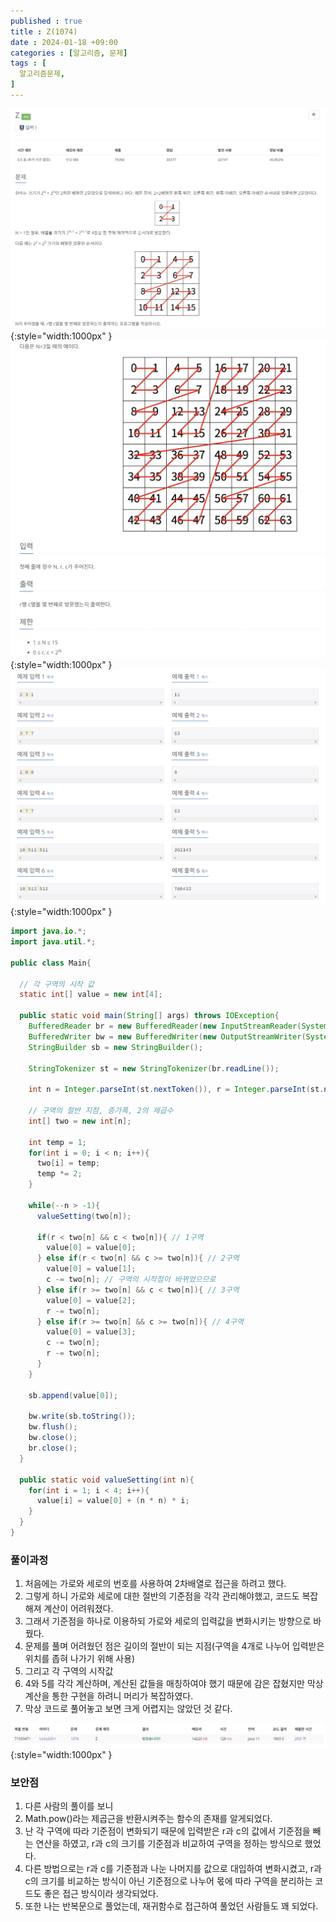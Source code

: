 ```yaml
---
published : true
title : Z(1074)
date : 2024-01-18 +09:00
categories : [알고리즘, 문제]
tags : [
  알고리즘문제,
]
---
```

<!-- ![](/assets/img/Spring/aaaa.png){:style="border:1px solid #eaeaea; border-radius: 7px; padding: 0px;" } -->
<!-- ![](/assets/img/alg/4-1.png){:style="width:1000px" } -->

![](/assets/img/alg/5-32.png){:style="width:1000px" }
![](/assets/img/alg/5-33.png){:style="width:1000px" }
![](/assets/img/alg/5-34.png){:style="width:1000px" }

```java
import java.io.*;
import java.util.*;

public class Main{
    
  // 각 구역의 시작 값
  static int[] value = new int[4];
  
  public static void main(String[] args) throws IOException{
    BufferedReader br = new BufferedReader(new InputStreamReader(System.in));
    BufferedWriter bw = new BufferedWriter(new OutputStreamWriter(System.out));
    StringBuilder sb = new StringBuilder();
    
    StringTokenizer st = new StringTokenizer(br.readLine());
    
    int n = Integer.parseInt(st.nextToken()), r = Integer.parseInt(st.nextToken()), c = Integer.parseInt(st.nextToken());
    
    // 구역의 절반 지점, 증가폭, 2의 제곱수
    int[] two = new int[n];
    
    int temp = 1;
    for(int i = 0; i < n; i++){
      two[i] = temp;
      temp *= 2;
    }
    
    while(--n > -1){
      valueSetting(two[n]);
      
      if(r < two[n] && c < two[n]){ // 1구역
        value[0] = value[0];
      } else if(r < two[n] && c >= two[n]){ // 2구역
        value[0] = value[1];
        c -= two[n]; // 구역의 시작점이 바뀌었으므로
      } else if(r >= two[n] && c < two[n]){ // 3구역
        value[0] = value[2];
        r -= two[n];
      } else if(r >= two[n] && c >= two[n]){ // 4구역
        value[0] = value[3];
        c -= two[n];
        r -= two[n];
      }
    }
    
    sb.append(value[0]);
    
    bw.write(sb.toString());
    bw.flush();
    bw.close();
    br.close();
  }
  
  public static void valueSetting(int n){
    for(int i = 1; i < 4; i++){
      value[i] = value[0] + (n * n) * i;
    }
  }
}
```

### 풀이과정
1. 처음에는 가로와 세로의 번호를 사용하여 2차배열로 접근을 하려고 했다. 
2. 그렇게 하니 가로와 세로에 대한 절반의 기준점을 각각 관리해야했고, 코드도 복잡해져 계산이 어려워졌다.
3. 그래서 기준점을 하나로 이용하되 가로와 세로의 입력값을 변화시키는 방향으로 바꿨다.
4. 문제를 풀며 어려웠던 점은 길이의 절반이 되는 지점(구역을 4개로 나누어 입력받은 위치를 좁혀 나가기 위해 사용)
5. 그리고 각 구역의 시작값
6. 4와 5를 각각 계산하며, 계산된 값들을 매칭하여야 했기 때문에 감은 잡혔지만 막상 계산을 통한 구현을 하려니 머리가 복잡하였다.
7. 막상 코드로 풀어놓고 보면 크게 어렵지는 않았던 것 같다.

![](/assets/img/alg/5-35.png){:style="width:1000px" }

### 보안점
1. 다른 사람의 풀이를 보니
2. Math.pow()라는 제곱근을 반환시켜주는 함수의 존재를 알게되었다.
3. 난 각 구역에 따라 기준점이 변화되기 때문에 입력받은 r과 c의 값에서 기준점을 빼는 연산을 하였고, r과 c의 크기를 기준점과 비교하여 구역을 정하는 방식으로 했었다.
4. 다른 방법으로는 r과 c를 기준점과 나눈 나머지를 값으로 대입하여 변화시켰고, r과 c의 크기를 비교하는 방식이 아닌 기준점으로 나누어 몫에 따라 구역을 분리하는 코드도 좋은 접근 방식이라 생각되었다.
5. 또한 나는 반복문으로 풀었는데, 재귀함수로 접근하여 풀었던 사람들도 꽤 되었다.
